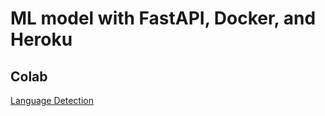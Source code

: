 # ML model with FastAPI, Docker, and Heroku
## Colab
[Language Detection](https://colab.research.google.com/drive/1uaALcaatvxOu42IhQA4r0bahfdpw-Z7v?usp=sharing)
